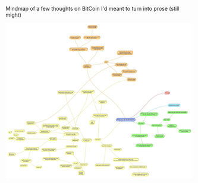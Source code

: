 Mindmap of a few thoughts on BitCoin I'd meant to turn into prose (still might)

<!--more-->

[![20131128-173715.jpg](/assets/2013/11/20131128-173715.jpg)](/assets/2013/11/20131128-173715.jpg)